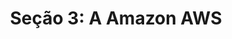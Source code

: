 ---
title: "Seção 3: A Amazon AWS"
linkTitle: "Seção 3"
weight: 3
description: >
  Esta seção explica sobre a infraestrutura, as regiões, as zonas de disponibilidade, as zonas locais, wavelength e outspots da AWS.
---